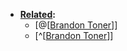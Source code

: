 - **[Related](<Related.md>):** 
    - [@[[Brandon Toner](<@[[Brandon Toner.md>)]]
    - [^[[Brandon Toner](<^[[Brandon Toner.md>)]]
